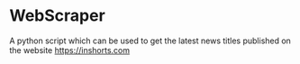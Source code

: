 # WebScraper
A python script which can be used to get the latest news titles published on the website https://inshorts.com

